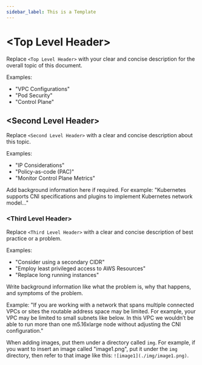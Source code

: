 ```yaml
---
sidebar_label: This is a Template
---
```


<!---
This is a template for use when writing a new best practices guide.
-->

# \<Top Level Header\>

Replace `<Top Level Header>` with your clear and concise description for the overall topic of this document.

Examples:
- "VPC Configurations"
- "Pod Security"
- "Control Plane"

## \<Second Level Header\>

Replace `<Second Level Header>` with a clear and concise description about this topic.

Examples:
- "IP Considerations"
- "Policy-as-code (PAC)"
- "Monitor Control Plane Metrics"

Add background information here if required. For example:
"Kubernetes supports CNI specifications and plugins to implement Kubernetes network model..."

### \<Third Level Header\>

Replace `<Third Level Header>` with a clear and concise description of best practice or a problem.

Examples:
- "Consider using a secondary CIDR"
- "Employ least privileged access to AWS Resources"
- "Replace long running instances"

Write background information like what the problem is, why that happens, and symptoms of the problem.

Example: "If you are working with a network that spans multiple connected VPCs or sites the routable address space may be limited. For example, your VPC may be limited to small subnets like below. In this VPC we wouldn’t be able to run more than one m5.16xlarge node without adjusting the CNI configuration."

When adding images, put them under a directory called `img`.
For example, if you want to insert an image called "image1.png", put it under the `img` directory, then refer to that image like this: `![image1](./img/image1.png)`.
